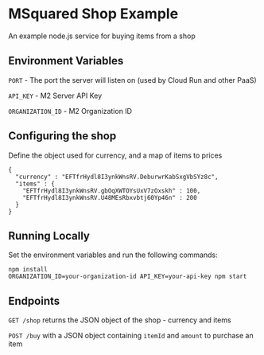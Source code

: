 # MSquared Shop Example

An example node.js service for buying items from a shop

## Environment Variables

`PORT` - The port the server will listen on (used by Cloud Run and other PaaS)

`API_KEY` - M2 Server API Key

`ORGANIZATION_ID` - M2 Organization ID

## Configuring the shop

Define the object used for currency, and a map
of items to prices

```
{
  "currency" : "EFTfrHydl8I3ynkWnsRV.DeburwrKabSxgVbSYz8c",
  "items" : {
    "EFTfrHydl8I3ynkWnsRV.gbOqXWTOYsUxV7zOxskh" : 100,
    "EFTfrHydl8I3ynkWnsRV.U48MEsRbxvbtj60Yp46n" : 200
  }
}
```

## Running Locally

Set the environment variables and run the following commands:

```
npm install
ORGANIZATION_ID=your-organization-id API_KEY=your-api-key npm start
```

## Endpoints

`GET /shop` returns the JSON object of the shop - currency and items

`POST /buy` with a JSON object containing `itemId` and `amount` to purchase an item